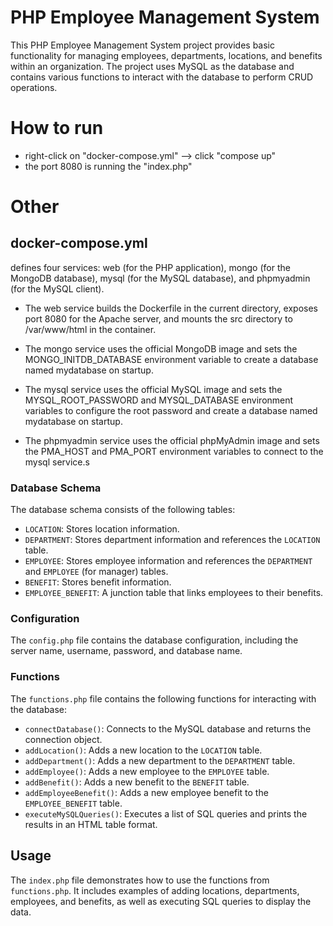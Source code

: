 # PHP Employee Management System

This PHP Employee Management System project provides basic functionality for managing employees, departments, locations, and benefits within an organization. The project uses MySQL as the database and contains various functions to interact with the database to perform CRUD operations.

# How to run 
- right-click on "docker-compose.yml" --> click "compose up" 
- the port 8080 is running the "index.php" 

# Other
## docker-compose.yml 
defines four services: web (for the PHP application), mongo (for the MongoDB database), mysql (for the MySQL database), and phpmyadmin (for the MySQL client).

- The web service builds the Dockerfile in the current directory, exposes port 8080 for the Apache server, and mounts the src directory to /var/www/html in the container.

- The mongo service uses the official MongoDB image and sets the MONGO_INITDB_DATABASE environment variable to create a database named mydatabase on startup.

- The mysql service uses the official MySQL image and sets the MYSQL_ROOT_PASSWORD and MYSQL_DATABASE environment variables to configure the root password and create a database named mydatabase on startup.

- The phpmyadmin service uses the official phpMyAdmin image and sets the PMA_HOST and PMA_PORT environment variables to connect to the mysql service.s



### Database Schema

The database schema consists of the following tables:

- `LOCATION`: Stores location information.
- `DEPARTMENT`: Stores department information and references the `LOCATION` table.
- `EMPLOYEE`: Stores employee information and references the `DEPARTMENT` and `EMPLOYEE` (for manager) tables.
- `BENEFIT`: Stores benefit information.
- `EMPLOYEE_BENEFIT`: A junction table that links employees to their benefits.

### Configuration

The `config.php` file contains the database configuration, including the server name, username, password, and database name.

### Functions

The `functions.php` file contains the following functions for interacting with the database:

- `connectDatabase()`: Connects to the MySQL database and returns the connection object.
- `addLocation()`: Adds a new location to the `LOCATION` table.
- `addDepartment()`: Adds a new department to the `DEPARTMENT` table.
- `addEmployee()`: Adds a new employee to the `EMPLOYEE` table.
- `addBenefit()`: Adds a new benefit to the `BENEFIT` table.
- `addEmployeeBenefit()`: Adds a new employee benefit to the `EMPLOYEE_BENEFIT` table.
- `executeMySQLQueries()`: Executes a list of SQL queries and prints the results in an HTML table format.

## Usage

The `index.php` file demonstrates how to use the functions from `functions.php`. It includes examples of adding locations, departments, employees, and benefits, as well as executing SQL queries to display the data.


